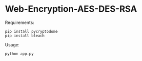 # Web-Encryption-AES-DES-RSA

Requirements:
```
pip install pycryptodome
pip install bleach
```

Usage:
```
python app.py
```
